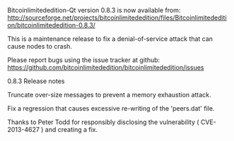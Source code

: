 Bitcoinlimitededition-Qt version 0.8.3 is now available from:
  http://sourceforge.net/projects/bitcoinlimitededition/files/Bitcoinlimitededition/bitcoinlimitededition-0.8.3/

This is a maintenance release to fix a denial-of-service attack that
can cause nodes to crash.

Please report bugs using the issue tracker at github:
  https://github.com/bitcoinlimitededition/bitcoinlimitededition/issues

0.8.3 Release notes

Truncate over-size messages to prevent a memory exhaustion attack.

Fix a regression that causes excessive re-writing of the 'peers.dat' file.


Thanks to Peter Todd for responsibly disclosing the vulnerability
( CVE-2013-4627 ) and creating a fix.
